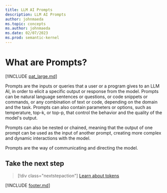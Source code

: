 ```yaml
---
title: LLM AI Prompts
description: LLM AI Prompts
author: johnmaeda
ms.topic: concepts
ms.author: johnmaeda
ms.date: 02/07/2023
ms.prod: semantic-kernel
---
```

# What are Prompts?

[!INCLUDE [pat_large.md](../includes/pat_large.md)]

Prompts are the inputs or queries that a user or a program gives to an LLM AI, in order to elicit a specific output or response from the model. Prompts can be natural language sentences or questions, or code snippets or commands, or any combination of text or code, depending on the domain and the task. Prompts can also contain parameters or options, such as temperature, top-k, or top-p, that control the behavior and the quality of the model's output. 

Prompts can also be nested or chained, meaning that the output of one prompt can be used as the input of another prompt, creating more complex and dynamic interactions with the model. 

Prompts are the way of communicating and directing the model.

## Take the next step

> [!div class="nextstepaction"]
> [Learn about tokens](tokens)

[!INCLUDE [footer.md](includes/footer.md)]